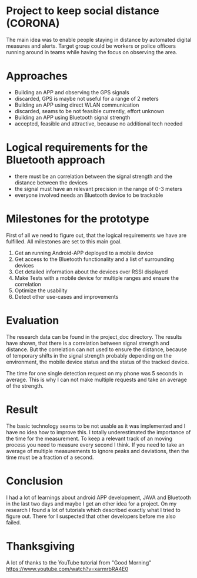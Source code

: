 # Project to keep social distance (CORONA)

The main idea was to enable people staying in distance by automated digital measures and alerts.
Target group could be workers or police officers running around in teams while having the focus on observing the area.

# Approaches

- Building an APP and observing the GPS signals
 - discarded, GPS is maybe not useful for a range of 2 meters
- Building an APP using direct WLAN communication
 - discarded, seams to be not feasible currently, effort unknown
- Building an APP using Bluetooth signal strength
 - accepted, feasible and attractive, because no additional tech needed
 
# Logical requirements for the Bluetooth approach
 
- there must be an correlation between the signal strength and the distance between the devices
- the signal must have an relevant precision in the range of 0-3 meters
- everyone involved needs an Bluetooth device to be trackable

# Milestones for the prototype

First of all we need to figure out, that the logical requirements we have are fulfilled.
All milestones are set to this main goal.

1. Get an running Android-APP deployed to a mobile device
2. Get access to the Bluetooth functionality and a list of surrounding devices
3. Get detailed information about the devices over RSSI displayed
4. Make Tests with a mobile device for multiple ranges and ensure the correlation
5. Optimize the usability
6. Detect other use-cases and improvements

# Evaluation

The research data can be found in the project_doc directory.
The results have shown, that there is a correlation between signal strength and distance.
But the correlation can not used to ensure the distance, because of temporary shifts in the signal strength probably depending on the environment, the mobile device status and the status of the tracked device.

The time for one single detection request on my phone was 5 seconds in average.
This is why I can not make multiple requests and take an average of the strength.

# Result

The basic technology seams to be not usable as it was implemented and I have no idea how to improve this.
I totally underestimated the importance of the time for the measurement.
To keep a relevant track of an moving process you need to measure every second I think.
If you need to take an average of multiple measurements to ignore peaks and deviations, then the time must be a fraction of a second.

# Conclusion

I had a lot of learnings about android APP development, JAVA and Bluetooth in the last two days and maybe I get an other idea for a project.
On my research I found a lot of tutorials which described exactly what I tried to figure out. There for I suspected that other developers before me also failed.

# Thanksgiving

A lot of thanks to the YouTube tutorial from "Good Morning" https://www.youtube.com/watch?v=xarmrbRA4E0